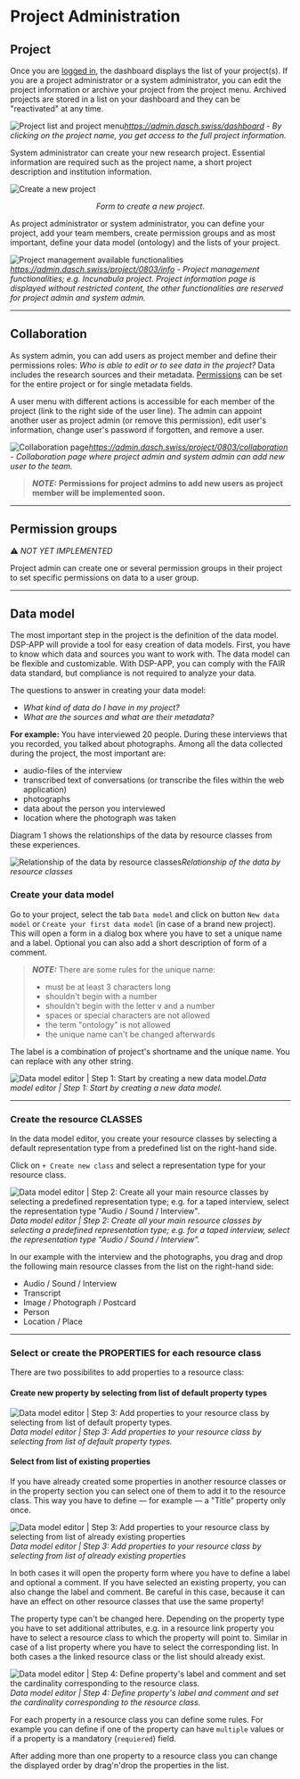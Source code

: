 # Project Administration

## Project

Once you are [logged in](/user-guide/#login), the dashboard displays the list of your project(s). If you are a project administrator or a system administrator, you can edit the project information or archive your project from the project menu. Archived projects are stored in a list on your dashboard and they can be "reactivated" at any time.

![Project list and project menu](../assets/images/project-list.png)*<https://admin.dasch.swiss/dashboard> - By clicking on the project name, you get access to the full project information.*

System administrator can create your new research project. Essential information are required such as the project name, a short project description and institution information.

![Create a new project](../assets/images/project-create-new.png)<center>*Form to create a new project.*</center>

As project administrator or system administrator, you can define your project, add your team members, create permission groups and as most important, define your data model (ontology) and the lists of your project.

![Project management available functionalities](../assets/images/project-info.png)*<https://admin.dasch.swiss/project/0803/info> - Project management functionalities; e.g. Incunabula project. Project information page is displayed without restricted content, the other functionalities are reserved for project admin and system admin.*

---

## Collaboration

As system admin, you can add users as project member and define their permissions roles: *Who is able to edit or to see data in the project?* Data includes the research sources and their metadata. [Permissions](/user-guide/project/#permission-groups) can be set for the entire project or for single metadata fields. 

A user menu with different actions is accessible for each member of the project (link to the right side of the user line). The admin can appoint another user as project admin (or remove this permission), edit user's information, change user's password if forgotten, and remove a user.

![Collaboration page](../assets/images/project-collaboration.png)*<https://admin.dasch.swiss/project/0803/collaboration> - Collaboration page where project admin and system admin can add new user to the team.*

> **_NOTE:_** **Permissions for project admins to add new users as project member will be implemented soon.**

---

## Permission groups
&#9888; *NOT YET IMPLEMENTED*

Project admin can create one or several permission groups in their project to set specific permissions on data to a user group.

---

## Data model

The most important step in the project is the definition of the data model. DSP-APP will provide a tool for easy creation of data models. First, you have to know which data and sources you want to work with. The data model can be flexible and customizable. With DSP-APP, you can comply with the FAIR data standard, but compliance is not required to analyze your data.

The questions to answer in creating your data model:

- *What kind of data do I have in my project?*
- *What are the sources and what are their metadata?*

**For example:** You have interviewed 20 people. During these interviews that you recorded, you talked about photographs. Among all the data collected during the project, the most important are:

- audio-files of the interview
- transcribed text of conversations (or transcribe the files within the web application)
- photographs
- data about the person you interviewed
- location where the photograph was taken

Diagram 1 shows the relationships of the data by resource classes from these experiences.

![Relationship of the data by resource classes](../assets/images/diagram-data-model.png)*Relationship of the data by resource classes*

### Create your data model

Go to your project, select the tab `Data model` and click on button `New data model` or `Create your first data model` (in case of a brand new project). This will open a form in a dialog box where you have to set a unique name and a label. Optional you can also add a short description of form of a comment.

> **_NOTE:_** There are some rules for the unique name:
>
> - must be at least 3 characters long
> - shouldn't begin with a number
> - shouldn't begin with the letter v and a number
> - spaces or special characters are not allowed
> - the term "ontology" is not allowed
> - the unique name can't be changed afterwards

The label is a combination of project's shortname and the unique name. You can replace with any other string.

![Data model editor | Step 1: Start by creating a new data model.](../assets/images/data-model-create.png)*Data model editor | Step 1: Start by creating a new data model.*

---

### Create the resource CLASSES

In the data model editor, you create your resource classes by selecting a default representation type from a predefined list on the right-hand side. 

Click on `+ Create new class` and select a representation type for your resource class.

![Data model editor | Step 2: Create all your main resource classes by selecting a predefined representation type; e.g. for a taped interview, select the representation type "Audio / Sound / Interview".](../assets/images/data-model-class-select-representation.png)*Data model editor | Step 2: Create all your main resource classes by selecting a predefined representation type; e.g. for a taped interview, select the representation type "Audio / Sound / Interview".*

In our example with the interview and the photographs, you drag and drop the following main resource classes from the list on the right-hand side:

- Audio / Sound / Interview
- Transcript
- Image / Photograph / Postcard
- Person
- Location / Place

---

### Select or create the PROPERTIES for each resource class

<!-- TODO: nice idea, but not yet implemented >>> The predefined resource classes offer a suggested list of metadata fields. This list could help to create a data model simply and quickly. It's also possible to deselect the suggested metadata fields (e.g., no metadata), to adapt others and to customize them. -->

There are two possibilites to add properties to a resource class:

#### Create new property by selecting from list of default property types

![Data model editor | Step 3: Add properties to your resource class by selecting from list of default property types.](../assets/images/data-model-property-select-type.png)*Data model editor | Step 3: Add properties to your resource class by selecting from list of default property types.*

#### Select from list of existing properties

If you have already created some properties in another resource classes or in the property section <!-- TODO: add link to property section as soon this section exists --> you can select one of them to add it to the resource class. This way you have to define — for example — a "Title" property only once.

![Data model editor | Step 3: Add properties to your resource class by selecting from list of already existing properties](/assets/images/data-model-property-select-existing.png)*Data model editor | Step 3: Add properties to your resource class by selecting from list of already existing properties*

In both cases it will open the property form where you have to define a label and optional a comment. If you have selected an existing property, you can also change the label and comment. Be careful in this case, because it can have an effect on other resource classes that use the same property! 

The property type can't be changed here. Depending on the property type you have to set additional attributes, e.g. in a resource link property you have to select a resource class to which the property will point to. Similar in case of a list property where you have to select the corresponding list. In both cases a the linked resource class or the list should already exist.

![Data model editor | Step 4: Define property's label and comment and set the cardinality corresponding to the resource class.](../assets/images/data-model-property-create.png)*Data model editor | Step 4: Define property's label and comment and set the cardinality corresponding to the resource class.*

For each property in a resource class you can define some rules. For example you can define if one of the property can have `multiple` values or if a property is a mandatory (`requiered`) field.

After adding more than one property to a resource class you can change the displayed order by drag'n'drop the properties in the list.

<!--- TODO: add definition for each property type and maybe also for the representation type

### Connect SOURCE TYPES in the data model (optional)

If you have reusable metadata value in a resource type (A), you should create an additional resource type (B) and drag-and-drop it over the metadata field of the first resource type (A) to connect the two data types.
E.g., For the metadata "Photographer" in resource type "Photograph", you should create a resource type "Person" and connect it in "Photograph".

![Data model editor 4: Manage connections between the resource classes.](../assets/images/data-model-example.png)*Data model editor 4: Manage connections between the resource classes.*

---

## Lists
&#9888; *WORK IN PROGRESS*

Projects often need to define lists or hierarchies of categories that can be assigned to many different sources. Lists can be created by project admin and system admin. 

![Project lists](../assets/images/project-lists.png)*https://app2.dasch.swiss/project/0803/lists - Project lists: create a new list, add items by selecting the language and enter the corresponding value, repeat for each translation and press the + sign to create another item to the same level.*

**The edition of items and child items will be implemented in a later version.**
-->
